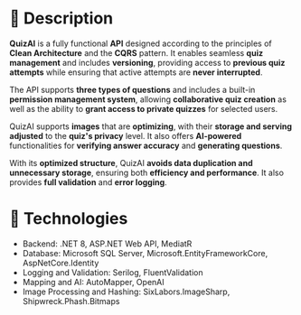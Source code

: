 ﻿# 🔹 Description
__QuizAI__ is a fully functional __API__ designed according to the principles of __Clean Architecture__ and the __CQRS__ pattern. 
It enables seamless __quiz management__ and includes __versioning__, providing access to __previous quiz attempts__ while ensuring that active attempts are __never interrupted__.

The API supports __three types of questions__ and includes a built-in __permission management system__, allowing __collaborative quiz creation__ as well as the ability to __grant access to private quizzes__ for selected users.

QuizAI supports __images__ that are __optimizing__, with their __storage and serving adjusted__ to the __quiz's privacy__ level.
It also offers __AI-powered__ functionalities for __verifying answer accuracy__ and __generating questions__.

With its __optimized structure__, QuizAI __avoids data duplication and unnecessary storage__, ensuring both __efficiency and performance__. 
It also provides __full validation__ and __error logging__.

# 🔹 Technologies
- Backend: .NET 8, ASP.NET Web API, MediatR
- Database: Microsoft SQL Server, Microsoft.EntityFrameworkCore, AspNetCore.Identity
- Logging and Validation: Serilog, FluentValidation
- Mapping and AI: AutoMapper, OpenAI
- Image Processing and Hashing: SixLabors.ImageSharp, Shipwreck.Phash.Bitmaps
